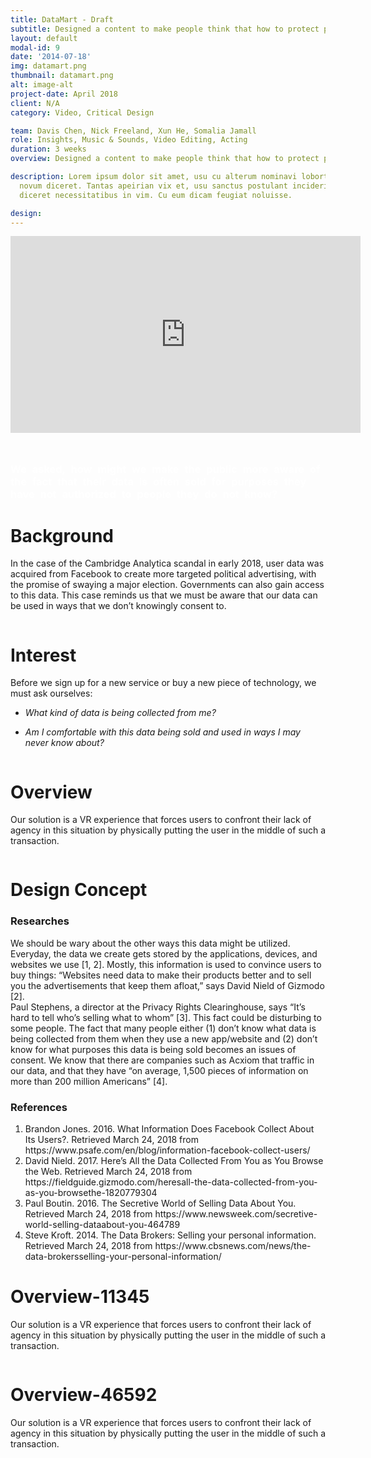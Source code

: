 ```yaml
---
title: DataMart - Draft
subtitle: Designed a content to make people think that how to protect personal online data as they feel necessary.<br>Utilized Premiere Pro and After Effects to create clips of rich content as prototype to present the design idea.
layout: default
modal-id: 9
date: '2014-07-18'
img: datamart.png
thumbnail: datamart.png
alt: image-alt
project-date: April 2018
client: N/A
category: Video, Critical Design

team: Davis Chen, Nick Freeland, Xun He, Somalia Jamall
role: Insights, Music & Sounds, Video Editing, Acting
duration: 3 weeks
overview: Designed a content to make people think that how to protect personal online data as they feel necessary.<br>Utilized Premiere Pro and After Effects to create clips of rich content as prototype to present the design idea.

description: Lorem ipsum dolor sit amet, usu cu alterum nominavi lobortis. At duo
  novum diceret. Tantas apeirian vix et, usu sanctus postulant inciderint ut, populo
  diceret necessitatibus in vim. Cu eum dicam feugiat noluisse.

design:
---
```

<div class="row data-card" > <!-- eternal structure: row col-xl-12 modal-body 1-->
<div class="col-xl-12"> <!-- eternal structure: row col-xl-12 modal-body 2-->
<div class="modal-body"> <!-- eternal structure: row col-xl-12 modal-body 3-->
    <!-- post content start-->
    <div class="container">
      <div class="row text-left" >
        <div class="col-lg-6">
          <iframe width="560" height="315" src="https://www.youtube.com/embed/1vSejrGjO1U" frameborder="0" allow="accelerometer; autoplay; encrypted-media; gyroscope; picture-in-picture" allowfullscreen></iframe>
        </div>
        <div class="col-lg-6 text-info" style="padding-top: 5%;">
        <h3 style="text-transform:none; color: #fff; word-spacing: 5px; line-hright: 5px;">We asked, how might we make the public more aware of the fact that their data is often sold for purposes they have not authorized to people they do not know?</h3>
        </div>
      </div>
    </div>
    <!-- post content end-->
</div> <!-- eternal structure: row col-xl-12 modal-body 4-->
</div> <!-- eternal structure: row col-xl-12 modal-body 5-->
</div>
<div class="row"> <!-- eternal structure: row col-xl-12 modal-body 1-->
<div class="col-xl-12"> <!-- eternal structure: row col-xl-12 modal-body 2-->
<div class="modal-body"> <!-- eternal structure: row col-xl-12 modal-body 3-->
    <!-- post content start-->
    <div class="container "> 
    <div class="row text-center text-general">
        <div class="col-lg-12">
        <h1 class="service-heading">Background</h1>
        </div>
    </div> 
    <div class="row text-left text-general">
        <div class="col-lg-7 col-sm-7 col-xs-7">
          <p>In the case of the Cambridge Analytica scandal in early 2018, user data was acquired from Facebook to create more targeted political advertising, with the promise of swaying a major election. Governments can also gain access to this data. This case reminds us that we must be aware that our data can be used in ways that we don’t knowingly consent to.</p>
        </div>
        <div class="col-lg-5 col-sm-5 col-xs-5">
          <span >
          <img class="img-responsive center-block" src="img/portfolio/datamart-background.png" alt="">
          </span>
        </div>
    </div>
    <div class="row text-left text-general">
        <div class="col-lg-12">
        <h1 class="service-heading">Interest</h1>
        </div>
    </div>
    <div class="row text-left text-general">
        <div class="col-lg-7 col-sm-7 col-xs-7">
          <p>Before we sign up for a new service or buy a new piece of technology, we must ask ourselves:</p>
          <ul class="text-muted" style="font-style: italic;">
            <li><p>What kind of data is being collected from me?</p></li>
            <li><p>Am I comfortable with this data being sold and used in ways I may never know about?</p></li>
          </ul>
        </div>
        <div class="col-lg-5 col-sm-5 col-xs-5">
          <span >
          <img class="img-responsive center-block" src="img/portfolio/datamart-social.png" alt="">
          </span>
        </div>
    </div>
    <div class="row text-left text-general">
        <div class="col-lg-12">
        <h1 class="service-heading">Overview</h1>
        </div>
    </div>
    <div class="row text-left text-general">
        <div class="col-lg-7 col-sm-7 col-xs-7">
          <p>Our solution is a VR experience that forces users to confront their lack of agency in this situation by physically putting the user in the middle of such a transaction.</p>
        </div>
        <div class="col-lg-5 col-sm-5 col-xs-5">
          <span >
          <img class="img-responsive center-block" src="img/portfolio/datamart-overview.png" alt="">
          </span>
        </div>
    </div>
    

  </div> <!-- container -->
    <!-- post content end-->
</div> <!-- eternal structure: row col-xl-12 modal-body 4-->
</div> <!-- eternal structure: row col-xl-12 modal-body 5-->
</div>

<div class="row data-card"> <!-- eternal structure: row col-xl-12 modal-body 1 *edit bg color here*-->
<div class="col-xl-12"> <!-- eternal structure: row col-xl-12 modal-body 2-->
<div class="modal-body"> <!-- eternal structure: row col-xl-12 modal-body 3-->
    <!-- post content start-->
    <div class="container">
    <div class="row text-center text-general">
        <div class="col-lg-12">
        <h1 class="service-heading">Design Concept</h1>
        </div>
    </div>
    </div> <!-- container -->
    <!-- post content end-->
</div> <!-- eternal structure: row col-xl-12 modal-body 4-->
</div> <!-- eternal structure: row col-xl-12 modal-body 5-->
</div>

<div class="row"> <!-- eternal structure: row col-xl-12 modal-body 1 *edit bg color here*-->
<div class="col-xl-12"> <!-- eternal structure: row col-xl-12 modal-body 2-->
<div class="modal-body"> <!-- eternal structure: row col-xl-12 modal-body 3-->
    <!-- post content start-->
    <div class="container">
        <div class="row ">
            <div class="col-md-6">
                <h3 class="service-heading text-center">Researches</h3>
                <p class="text-left">We should be wary about the other ways this data might be utilized. Everyday, the data we create gets stored by the applications, devices, and websites we use [1, 2]. Mostly, this information is used to convince users to buy things: “Websites need data to make their products better and to sell you the advertisements that keep them afloat,” says David Nield of Gizmodo [2].<br>
          Paul Stephens, a director at the Privacy Rights Clearinghouse, says “It’s hard to tell who’s selling what to whom” [3]. This fact could be disturbing to some people. The fact that many people either (1) don’t know what data is being collected from them when they use a new app/website and (2) don’t know for what purposes this data is being sold becomes an issues of consent. We know that there are companies such as Acxiom that traffic in our data, and that they have “on average, 1,500 pieces of information on more than 200 million Americans” [4].</p>
            </div>
            <div class="col-md-6">
                <h3 class="service-heading text-center">References</h3>
                <ol class="text-left">
                <li>Brandon Jones. 2016. What Information Does Facebook Collect About Its Users?. Retrieved March 24, 2018 from https://www.psafe.com/en/blog/information-facebook-collect-users/</li>
                <li>David Nield. 2017. Here’s All the Data Collected From You as You Browse the Web. Retrieved March 24, 2018 from https://fieldguide.gizmodo.com/heresall-the-data-collected-from-you-as-you-browsethe-1820779304</li>
                <li>Paul Boutin. 2016. The Secretive World of Selling Data About You. Retrieved March 24, 2018 from https://www.newsweek.com/secretive-world-selling-dataabout-you-464789</li>
                <li>Steve Kroft. 2014. The Data Brokers: Selling your personal information. Retrieved March 24, 2018 from https://www.cbsnews.com/news/the-data-brokersselling-your-personal-information/</li>
                </ol>
            </div>
        </div><!-- row -->
        <div class="row text-left text-general">
        <div class="col-lg-12 data-card">
          <h1 class="service-heading">Overview-11345</h1>
          <p>Our solution is a VR experience that forces users to confront their lack of agency in this situation by physically putting the user in the middle of such a transaction.</p>
        </div>
    </div>
    <div class="div-line"></div>
    <div class="row text-left text-general">
        <div class="col-lg-12 blog-slider">
          <div class="blog-slider__item">
            <div class="blog-slider__img"><img class="img-responsive center-block" src="img/portfolio/datamart-overview.png" alt=""></div>
            <div><h1 class="service-heading">Overview-46592</h1>
            <p>Our solution is a VR experience that forces users to confront their lack of agency in this situation by physically putting the user in the middle of such a transaction.</p></div>
          </div>
        </div>
    </div>
    <div class="row text-left">
      <span >
      <img class="img-responsive center-block" src="img/portfolio/DataMart-XD.png" alt="">
      </span>
    </div>
    </div> <!-- container -->
    <!-- post content end-->
</div> <!-- eternal structure: row col-xl-12 modal-body 4-->
</div> <!-- eternal structure: row col-xl-12 modal-body 5-->
</div>